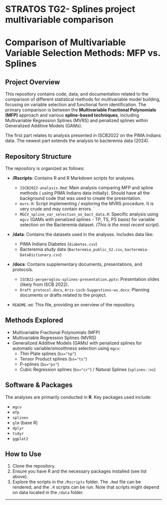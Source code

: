 # STRATOS TG2- Splines project multivariable comparison


# Comparison of Multivariable Variable Selection Methods: MFP vs. Splines

## Project Overview

This repository contains code, data, and documentation related to the comparison of different statistical methods for multivariable model building, focusing on variable selection and functional form identification. The primary comparison is between the **Multivariable Fractional Polynomials (MFP)** approach and various **spline-based techniques**, including Multivariable Regression Splines (MVRS) and penalized splines within Generalized Additive Models (GAMs).

The first part relates to analysis presented in ISCB2022 on the PIMA Indians data. The newest part extends the analysis to bacteremia data (2024). 


## Repository Structure

The repository is organized as follows:

* **/Rscripts**: Contains R and R Markdown scripts for analyses.
    * `ISCB2022-analysis.Rmd`: Main analysis comparing MFP and spline methods ( using PIMA Indians data initially). Should have all the background code that was used to create the presentation. 
     * `mvrs.R`: Script  implementing / exploring the MVRS procedure.
It is  very crude and may contain errors. `
    * `MGCV_spline_var_selection_on_bact_data.R`: Specific analysis using `mgcv` (GAMs with penalized splines - TP, TS, PS basis) for variable selection on the Bacteremia dataset. *(This is  the most recent script).*
* **/data**: Contains the datasets used in the analyses. Includes data like:
    * PIMA Indians Diabetes (`diabetes.csv`)
    * Bacteremia study data (`Bacteremia_public_S2.csv`, `bacteremia-DataDictionary.csv`)
 
* **/docs**: Contains supplementary documents, presentations, and protocols.
    * `ISCB22-perperoglou-splines-presentation.pptx`: Presentation slides (likely from ISCB 2022).
    * `Draft protocol.docx`, `Aris-iscb-Suggestions-ws.docx`: Planning documents or drafts related to the project.
* `README.md`: This file, providing an overview of the repository.

## Methods Explored

* Multivariable Fractional Polynomials (MFP)
* Multivariable Regression Splines (MVRS)
* Generalized Additive Models (GAMs) with penalized splines for automatic variable/smoothness selection using `mgcv`:
    * Thin Plate splines (`bs="tp"`)
    * Tensor Product splines (`bs="ts"`)
    * P-splines (`bs="ps"`)
    * Cubic Regression splines (`bs="cr"`) / Natural Splines (`splines::ns`)

## Software & Packages

The analyses are primarily conducted in **R**. Key packages used include:

* `mgcv`
* `mfp`
* `splines`
* `glm` (base R)
* `dplyr`
* `tidyr`
* `ggplot2`

## How to Use

1.  Clone the repository.
2.  Ensure you have R and the necessary packages installed (see list above).
3.  Explore the scripts in the `/Rscripts` folder. The `.Rmd` file can be rendered, and the `.R` scripts can be run. Note that scripts might depend on data located in the `/data` folder.

---
